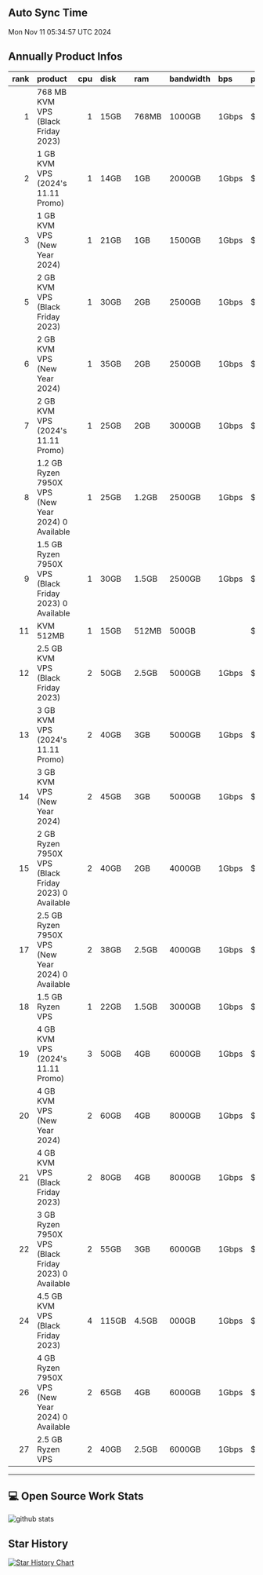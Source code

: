 ## Auto Sync Time
Mon Nov 11 05:34:57 UTC 2024
## Annually Product Infos
|   rank | product                                                                                             |   cpu | disk   | ram   | bandwidth   | bps   | price   | period   | url                                                       |
|-------:|:----------------------------------------------------------------------------------------------------|------:|:-------|:------|:------------|:------|:--------|:---------|:----------------------------------------------------------|
|      1 | 768 MB KVM VPS (Black Friday 2023)                                                                  |     1 | 15GB   | 768MB | 1000GB      | 1Gbps | $10.18  | Annually | [link](https://my.racknerd.com/aff.php?aff=12682&pid=792) |
|      2 | 1 GB KVM VPS (2024's 11.11 Promo)                                                                   |     1 | 14GB   | 1GB   | 2000GB      | 1Gbps | $11.11  | Annually | [link](https://my.racknerd.com/aff.php?aff=12682&pid=875) |
|      3 | 1 GB KVM VPS (New Year 2024)                                                                        |     1 | 21GB   | 1GB   | 1500GB      | 1Gbps | $11.49  | Annually | [link](https://my.racknerd.com/aff.php?aff=12682&pid=826) |
|      5 | 2 GB KVM VPS (Black Friday 2023)                                                                    |     1 | 30GB   | 2GB   | 2500GB      | 1Gbps | $16.98  | Annually | [link](https://my.racknerd.com/aff.php?aff=12682&pid=793) |
|      6 | 2 GB KVM VPS (New Year 2024)                                                                        |     1 | 35GB   | 2GB   | 2500GB      | 1Gbps | $17.38  | Annually | [link](https://my.racknerd.com/aff.php?aff=12682&pid=827) |
|      7 | 2 GB KVM VPS (2024's 11.11 Promo)                                                                   |     1 | 25GB   | 2GB   | 3000GB      | 1Gbps | $17.98  | Annually | [link](https://my.racknerd.com/aff.php?aff=12682&pid=876) |
|      8 | 1.2 GB Ryzen 7950X VPS (New Year 2024)                                              0 Available     |     1 | 25GB   | 1.2GB | 2500GB      | 1Gbps | $18.88  | Annually | [link](https://my.racknerd.com/aff.php?aff=12682&pid=830) |
|      9 | 1.5 GB Ryzen 7950X VPS (Black Friday 2023)                                              0 Available |     1 | 30GB   | 1.5GB | 2500GB      | 1Gbps | $19.0   | Annually | [link](https://my.racknerd.com/aff.php?aff=12682&pid=797) |
|     11 | KVM 512MB                                                                                           |     1 | 15GB   | 512MB | 500GB       |       | $22.99  | Annually | [link](https://my.racknerd.com/aff.php?aff=12682&pid=570) |
|     12 | 2.5 GB KVM VPS (Black Friday 2023)                                                                  |     2 | 50GB   | 2.5GB | 5000GB      | 1Gbps | $25.49  | Annually | [link](https://my.racknerd.com/aff.php?aff=12682&pid=794) |
|     13 | 3 GB KVM VPS (2024's 11.11 Promo)                                                                   |     2 | 40GB   | 3GB   | 5000GB      | 1Gbps | $25.98  | Annually | [link](https://my.racknerd.com/aff.php?aff=12682&pid=877) |
|     14 | 3 GB KVM VPS (New Year 2024)                                                                        |     2 | 45GB   | 3GB   | 5000GB      | 1Gbps | $27.98  | Annually | [link](https://my.racknerd.com/aff.php?aff=12682&pid=828) |
|     15 | 2 GB Ryzen 7950X VPS (Black Friday 2023)                                              0 Available   |     2 | 40GB   | 2GB   | 4000GB      | 1Gbps | $29.0   | Annually | [link](https://my.racknerd.com/aff.php?aff=12682&pid=798) |
|     17 | 2.5 GB Ryzen 7950X VPS (New Year 2024)                                              0 Available     |     2 | 38GB   | 2.5GB | 4000GB      | 1Gbps | $32.98  | Annually | [link](https://my.racknerd.com/aff.php?aff=12682&pid=831) |
|     18 | 1.5 GB Ryzen VPS                                                                                    |     1 | 22GB   | 1.5GB | 3000GB      | 1Gbps | $35.59  | Annually | [link](https://my.racknerd.com/aff.php?aff=12682&pid=308) |
|     19 | 4 GB KVM VPS (2024's 11.11 Promo)                                                                   |     3 | 50GB   | 4GB   | 6000GB      | 1Gbps | $36.88  | Annually | [link](https://my.racknerd.com/aff.php?aff=12682&pid=878) |
|     20 | 4 GB KVM VPS (New Year 2024)                                                                        |     2 | 60GB   | 4GB   | 8000GB      | 1Gbps | $37.38  | Annually | [link](https://my.racknerd.com/aff.php?aff=12682&pid=829) |
|     21 | 4 GB KVM VPS (Black Friday 2023)                                                                    |     2 | 80GB   | 4GB   | 8000GB      | 1Gbps | $38.88  | Annually | [link](https://my.racknerd.com/aff.php?aff=12682&pid=795) |
|     22 | 3 GB Ryzen 7950X VPS (Black Friday 2023)                                              0 Available   |     2 | 55GB   | 3GB   | 6000GB      | 1Gbps | $45.0   | Annually | [link](https://my.racknerd.com/aff.php?aff=12682&pid=799) |
|     24 | 4.5 GB KVM VPS (Black Friday 2023)                                                                  |     4 | 115GB  | 4.5GB | 000GB       | 1Gbps | $52.49  | Annually | [link](https://my.racknerd.com/aff.php?aff=12682&pid=796) |
|     26 | 4 GB Ryzen 7950X VPS (New Year 2024)                                              0 Available       |     2 | 65GB   | 4GB   | 6000GB      | 1Gbps | $55.88  | Annually | [link](https://my.racknerd.com/aff.php?aff=12682&pid=832) |
|     27 | 2.5 GB Ryzen VPS                                                                                    |     2 | 40GB   | 2.5GB | 6000GB      | 1Gbps | $69.59  | Annually | [link](https://my.racknerd.com/aff.php?aff=12682&pid=309) |---

---
## 💻 Open Source Work Stats 
![github stats](https://github-readme-stats.vercel.app/api?username=simwiki&show_icons=true)
## Star History 
[![Star History Chart](https://api.star-history.com/svg?repos=simwiki/easy-workflow&type=Date)](https://star-history.com/#simwiki/easy-workflow)
